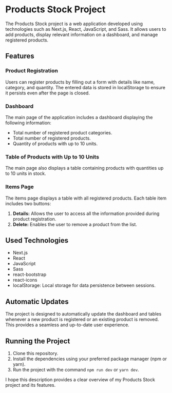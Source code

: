 # Products Stock Project

The Products Stock project is a web application developed using technologies such as Next.js, React, JavaScript, and Sass. It allows users to add products, display relevant information on a dashboard, and manage registered products.

## Features

### Product Registration
Users can register products by filling out a form with details like name, category, and quantity. The entered data is stored in localStorage to ensure it persists even after the page is closed.

### Dashboard
The main page of the application includes a dashboard displaying the following information:

- Total number of registered product categories.
- Total number of registered products.
- Quantity of products with up to 10 units.

### Table of Products with Up to 10 Units
The main page also displays a table containing products with quantities up to 10 units in stock.

### Items Page
The items page displays a table with all registered products. Each table item includes two buttons:

1. **Details:** Allows the user to access all the information provided during product registration.
2. **Delete:** Enables the user to remove a product from the list.

## Used Technologies

- Next.js
- React
- JavaScript
- Sass
- react-bootstrap
- react-icons
- localStorage: Local storage for data persistence between sessions.

## Automatic Updates
The project is designed to automatically update the dashboard and tables whenever a new product is registered or an existing product is removed. This provides a seamless and up-to-date user experience.

## Running the Project

1. Clone this repository.
2. Install the dependencies using your preferred package manager (npm or yarn).
3. Run the project with the command `npm run dev` or `yarn dev`.

I hope this description provides a clear overview of my Products Stock project and its features.

